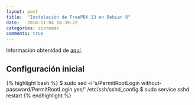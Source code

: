 ```yaml
---
layout: post
title:  "Instalación de FreePBX 13 en Debian 8"
date:   2016-11-04 18:39:22
categories: sistemas
comments: true
---
```

Información obtenidad de [aquí](http://wiki.freepbx.org/display/FOP/Installing+FreePBX+13+on+Debian+8.1).


Configuración inicial
---------------------

{% highlight bash %}
$ sudo sed -i 's/PermitRootLogin without-password/PermitRootLogin yes/' /etc/ssh/sshd_config
$ sudo service sshd restart
{% endhighlight %}
